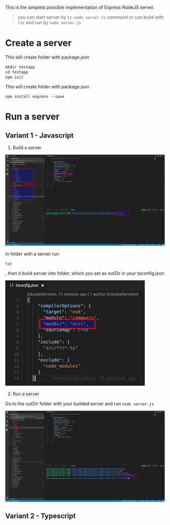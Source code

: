 This is the simplest possible implementation of Express NodeJS server.

> you can start server by `ts-node server.ts` command or can build with `tsc` and run by `node server.js`



# Create a server

This will create folder with package.json

```Shell
mkdir testapp
cd testapp
npm init
```

This will create folder with package.json

```Shell
npm install express --save
```

# Run a server

## Variant 1 - Javascript

1. Build a server

![alt tag](https://raw.githubusercontent.com/lukaskellerstein/NodeJsExpressSamples/master/images/Selection_010.png)

In folder with a server run 

```Shell
tsc
```

, then it build server into folder, which you set as outDir in your tsconfig.json

![alt tag](https://raw.githubusercontent.com/lukaskellerstein/NodeJsExpressSamples/master/images/Selection_013.png)


2. Run a server

Go to the outDir folder with your builded server and run `node server.js`


![alt tag](https://raw.githubusercontent.com/lukaskellerstein/NodeJsExpressSamples/master/images/Selection_011.png)


## Variant 2 - Typescript